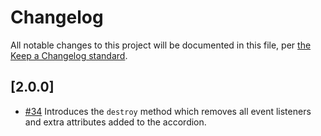 # Changelog

All notable changes to this project will be documented in this file, per [the Keep a Changelog standard](http://keepachangelog.com/).

## [2.0.0]
- [#34](https://github.com/10up/component-library/pull/34) Introduces the `destroy` method which removes all event listeners and extra attributes added to the accordion.
